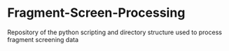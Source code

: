 # Fragment-Screen-Processing
Repository of the python scripting and directory structure used to process fragment screening data
